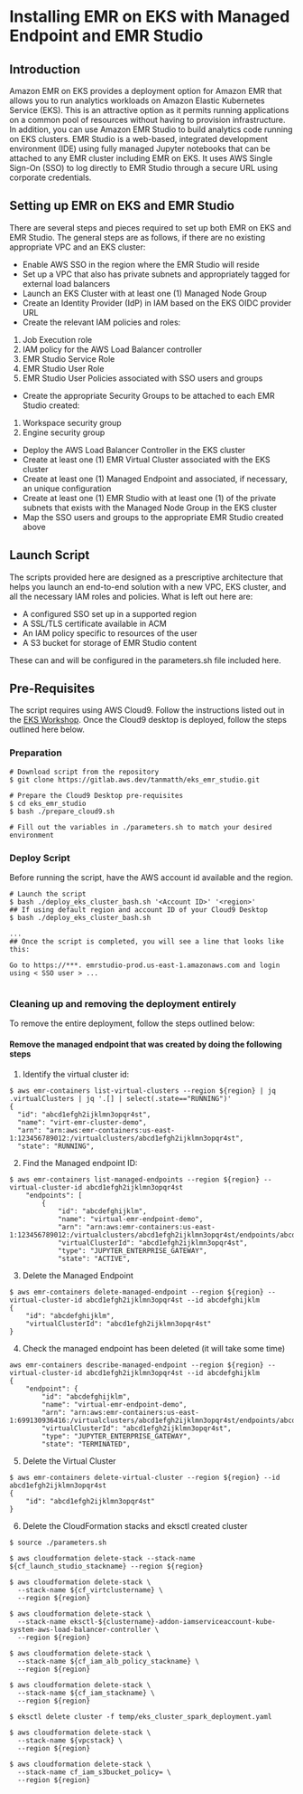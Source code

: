 # Installing EMR on EKS with Managed Endpoint and EMR Studio


## Introduction
Amazon EMR on EKS provides a deployment option for Amazon EMR that allows you to run analytics workloads on Amazon Elastic Kubernetes Service (EKS). This is an attractive option as it permits running applications on a common pool of resources without having to provision infrastructure. In addition, you can use Amazon EMR Studio to build analytics code running on EKS clusters. EMR Studio is a web-based, integrated development environment (IDE) using fully managed Jupyter notebooks that can be attached to any EMR cluster including EMR on EKS. It uses AWS Single Sign-On (SSO) to log directly to EMR Studio through a secure URL using corporate credentials.

## Setting up EMR on EKS and EMR Studio
There are several steps and pieces required to set up both EMR on EKS and EMR Studio. The general steps are as follows, if there are no existing appropriate VPC and an EKS cluster:
- Enable AWS SSO in the region where the EMR Studio will reside
- Set up a VPC that also has private subnets and appropriately tagged for external load balancers
- Launch an EKS Cluster with at least one (1) Managed Node Group
- Create an Identity Provider (IdP) in IAM based on the EKS OIDC provider URL
- Create the relevant IAM policies and roles:
1. Job Execution role
2. IAM policy for the AWS Load Balancer controller
3. EMR Studio Service Role
4. EMR Studio User Role
5. EMR Studio User Policies associated with SSO users and groups
- Create the appropriate Security Groups to be attached to each EMR Studio created:
1. Workspace security group
2. Engine security group
- Deploy the AWS Load Balancer Controller in the EKS cluster
- Create at least one (1) EMR Virtual Cluster associated with the EKS cluster
- Create at least one (1) Managed Endpoint and associated, if necessary, an unique configuration
- Create at least one (1) EMR Studio with at least one (1) of the private subnets that exists with the Managed Node Group in the EKS cluster
- Map the SSO users and groups to the appropriate EMR Studio created above

## Launch Script
The scripts provided here are designed as a prescriptive architecture that helps you launch an end-to-end solution with a new VPC, EKS cluster, and all the necessary IAM roles and policies. What is left out here are:

- A configured SSO set up in a supported region
- A SSL/TLS certificate available in ACM
- An IAM policy specific to resources of the user
- A S3 bucket for storage of EMR Studio content

These can and will be configured in the parameters.sh file included here.

## Pre-Requisites

The script requires using AWS Cloud9. Follow the instructions listed out in the [EKS Workshop](https://www.eksworkshop.com/020_prerequisites/workspace/). Once the Cloud9 desktop is deployed, follow the steps outlined here below.

### Preparation
```
# Download script from the repository
$ git clone https://gitlab.aws.dev/tanmatth/eks_emr_studio.git

# Prepare the Cloud9 Desktop pre-requisites
$ cd eks_emr_studio
$ bash ./prepare_cloud9.sh

# Fill out the variables in ./parameters.sh to match your desired environment
```
### Deploy Script
Before running the script, have the AWS account id available and the region. 

```
# Launch the script
$ bash ./deploy_eks_cluster_bash.sh '<Account ID>' '<region>'
## If using default region and account ID of your Cloud9 Desktop
$ bash ./deploy_eks_cluster_bash.sh

...
## Once the script is completed, you will see a line that looks like this:

Go to https://***. emrstudio-prod.us-east-1.amazonaws.com and login using < SSO user > ...


```

### Cleaning up and removing the deployment entirely
To remove the entire deployment, follow the steps outlined below:

#### Remove the managed endpoint that was created by doing the following steps

1. Identify the virtual cluster id:

```
$ aws emr-containers list-virtual-clusters --region ${region} | jq .virtualClusters | jq '.[] | select(.state=="RUNNING")'
{
  "id": "abcd1efgh2ijklmn3opqr4st",
  "name": "virt-emr-cluster-demo",
  "arn": "arn:aws:emr-containers:us-east-1:123456789012:/virtualclusters/abcd1efgh2ijklmn3opqr4st",
  "state": "RUNNING",
```
2. Find the Managed endpoint ID:

```
$ aws emr-containers list-managed-endpoints --region ${region} --virtual-cluster-id abcd1efgh2ijklmn3opqr4st
    "endpoints": [
        {
            "id": "abcdefghijklm",
            "name": "virtual-emr-endpoint-demo",
            "arn": "arn:aws:emr-containers:us-east-1:123456789012:/virtualclusters/abcd1efgh2ijklmn3opqr4st/endpoints/abcdefghijklm",
            "virtualClusterId": "abcd1efgh2ijklmn3opqr4st",
            "type": "JUPYTER_ENTERPRISE_GATEWAY",
            "state": "ACTIVE",
```
3. Delete the Managed Endpoint

```
$ aws emr-containers delete-managed-endpoint --region ${region} --virtual-cluster-id abcd1efgh2ijklmn3opqr4st --id abcdefghijklm
{
    "id": "abcdefghijklm",
    "virtualClusterId": "abcd1efgh2ijklmn3opqr4st"
}
```
4. Check the managed endpoint has been deleted (it will take some time)

```
aws emr-containers describe-managed-endpoint --region ${region} --virtual-cluster-id abcd1efgh2ijklmn3opqr4st --id abcdefghijklm
{
    "endpoint": {
        "id": "abcdefghijklm",
        "name": "virtual-emr-endpoint-demo",
        "arn": "arn:aws:emr-containers:us-east-1:699130936416:/virtualclusters/abcd1efgh2ijklmn3opqr4st/endpoints/abcdefghijklm",
        "virtualClusterId": "abcd1efgh2ijklmn3opqr4st",
        "type": "JUPYTER_ENTERPRISE_GATEWAY",
        "state": "TERMINATED",
```
5. Delete the Virtual Cluster

```
$ aws emr-containers delete-virtual-cluster --region ${region} --id abcd1efgh2ijklmn3opqr4st
{
    "id": "abcd1efgh2ijklmn3opqr4st"
}
```

6. Delete the CloudFormation stacks and eksctl created cluster

```
$ source ./parameters.sh

$ aws cloudformation delete-stack --stack-name ${cf_launch_studio_stackname} --region ${region}

$ aws cloudformation delete-stack \
  --stack-name ${cf_virtclustername} \
  --region ${region}

$ aws cloudformation delete-stack \
  --stack-name eksctl-${clustername}-addon-iamserviceaccount-kube-system-aws-load-balancer-controller \
  --region ${region}

$ aws cloudformation delete-stack \
  --stack-name ${cf_iam_alb_policy_stackname} \
  --region ${region}

$ aws cloudformation delete-stack \
  --stack-name ${cf_iam_stackname} \
  --region ${region}

$ eksctl delete cluster -f temp/eks_cluster_spark_deployment.yaml 

$ aws cloudformation delete-stack \
  --stack-name ${vpcstack} \
  --region ${region}

$ aws cloudformation delete-stack \
  --stack-name cf_iam_s3bucket_policy= \
  --region ${region}

```



